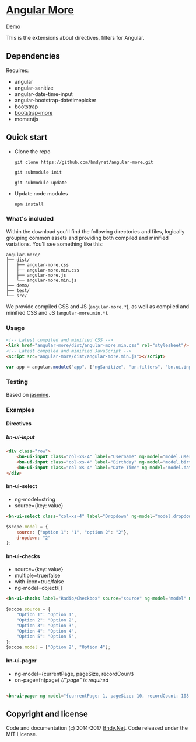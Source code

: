 ﻿# [Angular More](https://github.com/bndynet/angular-more)
 
[Demo](http://bndy.net/angular-more/demo/)

This is the extensions about directives, filters for Angular.


## Dependencies

Requires:
 - angular
 - angular-sanitize
 - angular-date-time-input
 - angular-bootstrap-datetimepicker
 - bootstrap
 - [bootstrap-more](https://github.com/bndynet/bootstrap-more)
 - momentjs

## Quick start

- Clone the repo

    `git clone https://github.com/bndynet/angular-more.git`
    
    `git submodule init`
    
    `git submodule update`
    
- Update node modules

    `npm install`


### What's included

Within the download you'll find the following directories and files, logically grouping common assets and providing both compiled and minified variations. You'll see something like this:

```
angular-more/
├── dist/
│   ├── angular-more.css
│   ├── angular-more.min.css
│   ├── angular-more.js
│   └── angular-more.min.js
├── demo/
├── test/
└── src/
```

We provide compiled CSS and JS (`angular-more.*`), as well as compiled and minified CSS and JS (`angular-more.min.*`). 


### Usage

```html
<!-- Latest compiled and minified CSS -->
<link href="angular-more/dist/angular-more.min.css" rel="stylesheet"/>
<!-- Latest compiled and minified JavaScript -->
<script src="angular-more/dist/angular-more.min.js"></script>
```

```js
var app = angular.module("app", ["ngSanitize", "bn.filters", "bn.ui.input", "bn.ui.select", ...]);
```



### Testing



Based on [jasmine](https://jasmine.github.io/).




### Examples



#### Directives



##### bn-ui-input


```html
<div class="row">
    <bn-ui-input class="col-xs-4" label="Username" ng-model="model.username" required></bn-ui-input>
    <bn-ui-input class="col-xs-4" label="Birthday" ng-model="model.birthday" type="date" format="MM/DD/YYYY"></bn-ui-input>
    <bn-ui-input class="col-xs-4" label="Date Time" ng-model="model.datetime" type="datetime" format="MM/DD/YYYY h:mm a"></bn-ui-input>
</div>
````

#### bn-ui-select

 - ng-model=string
 - source=\{key: value\}

```html
<bn-ui-select class="col-xs-4" label="Dropdown" ng-model="model.dropdown" source="model.source"></bn-ui-select>
```
```js
$scope.model = {
    source: {"option 1": "1", "option 2": "2"},
    dropdown: "2"
};
```

#### bn-ui-checks

 - source=\{key: value\}
 - multiple=true/false
 - with-icon=true/false
 - ng-model=object/[]         

```html
<bn-ui-checks label="Radio/Checkbox" source="source" ng-model="model" multiple="true" with-icon="true"></bn-ui-checks>
```

```js
$scope.source = {
    "Option 1": "Option 1",
    "Option 2": "Option 2",
    "Option 3": "Option 3",
    "Option 4": "Option 4",
    "Option 5": "Option 5",
};
$scope.model = ["Option 2", "Option 4"];
```


#### bn-ui-pager

 - ng-model={currentPage, pageSize, recordCount}
 - on-page=fn(page)  _//"page" is required_

```html

<bn-ui-pager ng-model="{currentPage: 1, pageSize: 10, recordCount: 108 }" on-page="getData(page)"></bn-ui-pager>

```




## Copyright and license



Code and documentation (c) 2014-2017 [Bndy.Net](http://www.bndy.net). Code released under the MIT License. 
